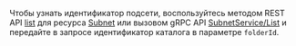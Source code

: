 Чтобы узнать идентификатор подсети, воспользуйтесь методом REST API [list](../../vpc/api-ref/Subnet/list) для ресурса [Subnet](../../vpc/api-ref/Subnet/index.md) или вызовом gRPC API [SubnetService/List](../../vpc/api-ref/grpc/Subnet/list.md) и передайте в запросе идентификатор каталога в параметре `folderId`.
